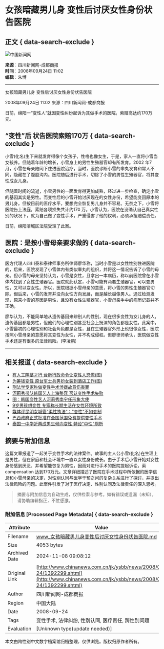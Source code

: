 # 女孩暗藏男儿身 变性后讨厌女性身份状告医院

## 正文 { data-search-exclude }


![中国新闻网](http://i5.chinanews.com/images/images1/logo2.gif)

**来源**：四川新闻网-成都商报  
**时间**：2008年09月24日 11:02  
**编辑**：朱博  

---

女孩暗藏男儿身 变性后讨厌女性身份状告医院

2008年09月24日 11:02 来源：四川新闻网-成都商报 

日前，绵阳一“变性人”就因变性纠纷起诉为其做手术的医院，索赔高达约170万元。

## “变性”后 状告医院索赔170万 { data-search-exclude }

小雪(化名)生下来就发育得像个女孩子，性格也像女生，于是，家人一直将小雪当女孩养。但随着年龄的增长，小雪身上的男性生殖器官却有所发育。2002 年7月，小雪在母亲陪同下住进医院治疗，当时，医院诊断小雪的睾丸发育和常人不同，隐藏在了腹股沟内。医院随后进行手术，切除了小雪的男性生殖器官，将其变性成女儿身。

但随着时间的流逝，小雪男性的一面发育得更加成熟，经过进一步检查，确定小雪的基因其实是男性。而变性后的小雪开始讨厌现在的女性身份，希望能变回原本的男儿身。但按目前的医疗水平，要想完全恢复男儿身并不容易。无奈之下，小雪将医院告上法庭，索赔各项损失共计约170 万。小雪认为，医院在没确认自己真实性别的状况下，就为自己做了变性手术，严重侵害了他的权利，必须承担赔偿责任。

日前，绵阳涪城区法院受理了此案。

## 医院：是按小雪母亲要求做的 { data-search-exclude }

医方代理人四川泰和泰律师事务所律师廖华称，当时小雪是以女性性别住进医院的，后来，医院发现了小雪体内有类似睾丸的组织，并将这一情况告诉了小雪的母亲。但小雪的母亲坚持认为，小雪是女性，且拿出一本病历，称以前医院曾在小雪体内找到了女性生殖器官。医院就此认定，小雪可能有两套生殖器官，可以变男性，又可以变女性。所以，医院根据小雪母亲的意愿，将小雪的男性生殖器官切除。但后来，小雪的发育并没向女性方向发展，而是越长越像男人。通过检测发现，原来小雪的基因是男性，且没有女性生殖器官，小雪母亲手中的病历记载并不正确。

廖华认为，不能简单地从遗传基因来辨别人的性别，现在很多变性为女儿身的人，遗传基因都是男性，但他们的心理性别甚至社会上扮演的角色都是女性。此案中，小雪最初的心理性别和社会角色都是女性，且在生殖器官外形上也很像女性，医院按照小雪母亲的意愿将其变性为女性，并不构成侵权。但廖律师承认，医院做变性手术还是有很多的法律风险。(李凌鹏)

---

## 相关报道 { data-search-exclude }

- [有人工阴茎才行 台新行政命令让变性人恐慌(图)](http://www.chinanews.com.cn/tw/mswx/news/2008/09-24/1391942.shtml)
- [为筹钱变性 原台军士兵男扮女装到酒店工作(图)](http://www.chinanews.com.cn/tw/mswx/news/2008/09-22/1389733.shtml)
- [刑法学专家称做变性手术涉嫌故意伤害罪](http://www.chinanews.com.cn/jk/kong/news/2008/09-22/1389441.shtml)
- [河莉秀带队韩国艺人上海整容 否认变性手术失败](http://www.chinanews.com.cn/yl/mxzz/news/2008/09-22/1389223.shtml)
- [图：韩国变性艺人河莉秀南宁任形象大使](http://www.chinanews.com.cn/tp/ylfs/news/2008/09-20/1388454.shtml)
- [9岁男孩想变性 专家称长期生活在女性环境所致](http://www.chinanews.com.cn/edu/xlqz/news/2008/08-27/1362614.shtml)
- [媒体评昆明女城管"柔性执法"："变性"不如变制](http://www.chinanews.com.cn/sh/news/2008/08-27/1362464.shtml)
- [巴西政府正式批准在全国范围免费提供变性手术](http://www.chinanews.com.cn/gj/lmfz/news/2008/08-20/1354425.shtml)
- [泰国一中学近两成男生倾向变性 特设"中性"厕所](http://www.chinanews.com.cn/gj/yt/news/2008/07-31/1330438.shtml)
<!-- tcd_original_link http://www.chinanews.com.cn/jk/ysbb/news/2008/09-24/1392299.shtml -->
## 摘要与附加信息

<!-- tcd_abstract -->
这篇文章报道了一起关于变性手术的法律案件。故事的主人公小雪(化名)在生理上是男性，但在家庭和社会环境中一直以女性身份成长。由于手术后小雪开始对女性身份感到厌恶，并希望能恢复为男性，因而对进行手术的医院提起诉讼，索 compensation 达到170万元。文章详细描述了医院在手术过程中所依据的医学信息和小雪母亲的决定，对性别认同与医学干预之间的复杂关系进行了探讨，并提出法律风险的问题。此案件引发了对于医疗决定、性别认同及法律责任的深入思考。
<!-- tcd_abstract_end -->

> 摘要与附加信息为自动生成，仅供检索与参考。如有错误或遗漏（未知），请协助编辑指正，不胜感激。

### 附加信息 [Processed Page Metadata] { data-search-exclude }

| Attribute       | Value                                  |
|-----------------|----------------------------------------|
| Filename        | www_女孩暗藏男儿身变性后讨厌女性身份状告医院.md                             |
| Size            | 4053 bytes                           |
| Archived Date   | 2024-11-08 09:08:12                             |
| Original Link   | [http://www.chinanews.com.cn/jk/ysbb/news/2008/09-24/1392299.shtml](http://www.chinanews.com.cn/jk/ysbb/news/2008/09-24/1392299.shtml)                       |
| Author          | 四川新闻网-成都商报                               |
| Region          | 中国大陆                               |
| Date            | 2008-09-24                                 |
| Tags            | 变性手术, 法律纠纷, 性别认同, 医疗责任, 跨性别问题                                 |
| Evaluation            | [Unknown type(update needed)]                                 |
<!-- tcd_table_end -->

本文由跨性别中文数字档案馆归档整理，仅供浏览。版权归原作者所有。
